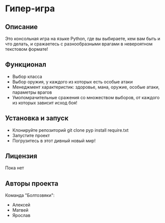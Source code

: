 # Гипер-игра


## Описание

Это консольная игра на языке Python, где вы выбираете, кем вам быть и что делать, и сражаетесь с разнообразными врагами в невероятном текстовом формате!

## Функционал

- Выбор класса
- Выбор оружия, у каждого из которых есть особые атаки
- Менеджмент характеристик: здоровье, мана, оружие, особые атаки, параметры врагов
- Умопомрачительные сражения со множеством выборов, от каждого из которых зависит исход боя!

## Установка и запуск

- Клонируйте репозиторий
git clone pyp install require.txt
- Запустите проект
- Погрузитесь в этот дивный новый мир!

## Лицензия
Пока нет


## Авторы проекта

Команда "Болтозвяки": 
- Алексей 
- Матвей
- Ярослав